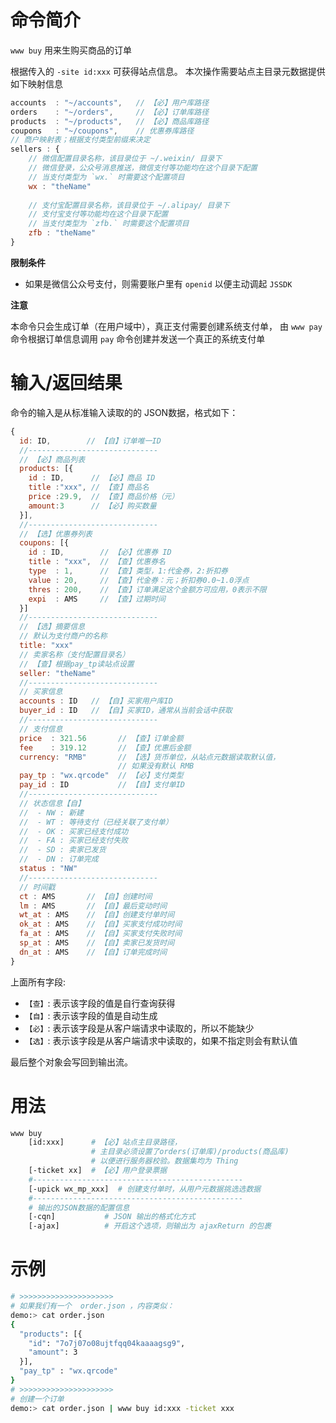 命令简介
======= 

`www buy` 用来生购买商品的订单

根据传入的 `-site id:xxx` 可获得站点信息。
本次操作需要站点主目录元数据提供如下映射信息

```js
accounts  : "~/accounts",   // 【必】用户库路径
orders    : "~/orders",     // 【必】订单库路径
products  : "~/products",   // 【必】商品库路径
coupons   : "~/coupons",    // 优惠券库路径
// 商户映射表；根据支付类型前缀来决定
sellers : {
    // 微信配置目录名称，该目录位于 ~/.weixin/ 目录下
    // 微信登录，公众号消息推送，微信支付等功能均在这个目录下配置
    // 当支付类型为 `wx.` 时需要这个配置项目
    wx : "theName"
    
    // 支付宝配置目录名称，该目录位于 ~/.alipay/ 目录下
    // 支付宝支付等功能均在这个目录下配置
    // 当支付类型为 `zfb.` 时需要这个配置项目
    zfb : "theName"
}
```

**限制条件**

- 如果是微信公众号支付，则需要账户里有 `openid` 以便主动调起 `JSSDK` 

**注意**

本命令只会生成订单（在用户域中），真正支付需要创建系统支付单，
由 `www pay` 命令根据订单信息调用 `pay` 命令创建并发送一个真正的系统支付单

输入/返回结果
=======

命令的输入是从标准输入读取的的 JSON数据，格式如下：

```js
{
  id: ID,        // 【自】订单唯一ID
  //-----------------------------
  // 【必】商品列表
  products: [{
    id : ID,      // 【必】商品 ID 
    title :"xxx", // 【查】商品名
    price :29.9,  // 【查】商品价格（元）
    amount:3      // 【必】购买数量
  }],
  //-----------------------------
  // 【选】优惠券列表
  coupons: [{
    id : ID,        // 【必】优惠券 ID
    title : "xxx",  // 【查】优惠券名
    type  : 1,      // 【查】类型，1:代金券，2:折扣券
    value : 20,     // 【查】代金券：元；折扣券0.0~1.0浮点
    thres : 200,    // 【查】订单满足这个金额方可应用，0表示不限
    expi  : AMS     // 【查】过期时间
  }]
  //-----------------------------
  // 【选】摘要信息
  // 默认为支付商户的名称
  title: "xxx"
  // 卖家名称（支付配置目录名）
  // 【查】根据pay_tp读站点设置
  seller: "theName"
  //-----------------------------
  // 买家信息
  accounts : ID   // 【自】买家用户库ID
  buyer_id : ID   // 【自】买家ID，通常从当前会话中获取
  //-----------------------------
  // 支付信息
  price  : 321.56       // 【查】订单金额
  fee    : 319.12       // 【查】优惠后金额
  currency: "RMB"       // 【选】货币单位，从站点元数据读取默认值，
                        // 如果没有默认 RMB
  pay_tp : "wx.qrcode"  // 【必】支付类型
  pay_id : ID           // 【自】支付单ID 
  //-----------------------------
  // 状态信息【自】
  //  - NW : 新建
  //  - WT : 等待支付（已经关联了支付单）
  //  - OK : 买家已经支付成功
  //  - FA : 买家已经支付失败
  //  - SD : 卖家已发货
  //  - DN : 订单完成
  status : "NW"
  //-----------------------------
  // 时间戳
  ct : AMS       // 【自】创建时间
  lm : AMS       // 【自】最后变动时间
  wt_at : AMS    // 【自】创建支付单时间
  ok_at : AMS    // 【自】买家支付成功时间
  fa_at : AMS    // 【自】买家支付失败时间
  sp_at : AMS    // 【自】卖家已发货时间
  dn_at : AMS    // 【自】订单完成时间
}
```

上面所有字段:

- `【查】`: 表示该字段的值是自行查询获得
- `【自】`: 表示该字段的值是自动生成
- `【必】`: 表示该字段是从客户端请求中读取的，所以不能缺少
- `【选】`: 表示该字段是从客户端请求中读取的，如果不指定则会有默认值

最后整个对象会写回到输出流。

用法
=======

```bash
www buy
    [id:xxx]      # 【必】站点主目录路径，
                  # 主目录必须设置了orders(订单库)/products(商品库)
                  # 以便进行服务器校验。数据集均为 Thing
    [-ticket xx]  # 【必】用户登录票据
    #-----------------------------------------------
    [-upick wx_mp_xxx]  # 创建支付单时，从用户元数据挑选选数据
    #-----------------------------------------------
    # 输出的JSON数据的配置信息
    [-cqn]           # JSON 输出的格式化方式
    [-ajax]          # 开启这个选项，则输出为 ajaxReturn 的包裹
```

示例
=======

```bash
# >>>>>>>>>>>>>>>>>>>>>
# 如果我们有一个  order.json ，内容类似：
demo:> cat order.json
{
  "products": [{
    "id": "7o7j07o08ujtfqq04kaaaagsg9", 
    "amount": 3
  }],
  "pay_tp" : "wx.qrcode"
}
# >>>>>>>>>>>>>>>>>>>>>
# 创建一个订单
demo:> cat order.json | www buy id:xxx -ticket xxx

```

